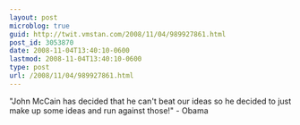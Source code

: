 ```yaml
---
layout: post
microblog: true
guid: http://twit.vmstan.com/2008/11/04/989927861.html
post_id: 3053870
date: 2008-11-04T13:40:10-0600
lastmod: 2008-11-04T13:40:10-0600
type: post
url: /2008/11/04/989927861.html
---
```

"John McCain has decided that he can't beat our ideas so he decided to just make up some ideas and run against those!" - Obama
